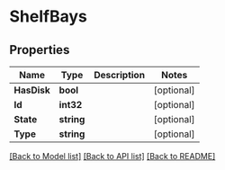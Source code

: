 # ShelfBays

## Properties

Name | Type | Description | Notes
------------ | ------------- | ------------- | -------------
**HasDisk** | **bool** |  | [optional] 
**Id** | **int32** |  | [optional] 
**State** | **string** |  | [optional] 
**Type** | **string** |  | [optional] 

[[Back to Model list]](../README.md#documentation-for-models) [[Back to API list]](../README.md#documentation-for-api-endpoints) [[Back to README]](../README.md)


